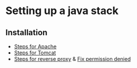 # Setting up a java stack
## Installation
* [Steps for Apache](https://www.digitalocean.com/community/tutorials/how-to-install-linux-apache-mysql-php-lamp-stack-on-centos-6)
* [Steps for Tomcat](https://www.digitalocean.com/community/tutorials/how-to-install-apache-tomcat-8-on-centos-7)
* [Steps for reverse proxy](https://www.digitalocean.com/community/tutorials/how-to-use-apache-as-a-reverse-proxy-with-mod_proxy-on-centos-7) & [Fix permission denied](https://wiki.apache.org/httpd/13PermissionDenied)

